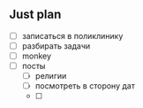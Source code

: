 ## Just plan
- [ ] записаться в поликлинику
- [ ] разбирать задачи
- [ ] monkey
- [ ] посты
	- [ ] религии
	- [ ] посмотреть в сторону дат
	- [ ]
